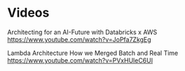 # Videos 

Architecting for an AI-Future with Databricks x AWS <BR>
https://www.youtube.com/watch?v=JoPfa7ZkgEg


Lambda Architecture How we Merged Batch and Real Time <BR>
https://www.youtube.com/watch?v=PVxHUleC6UI



